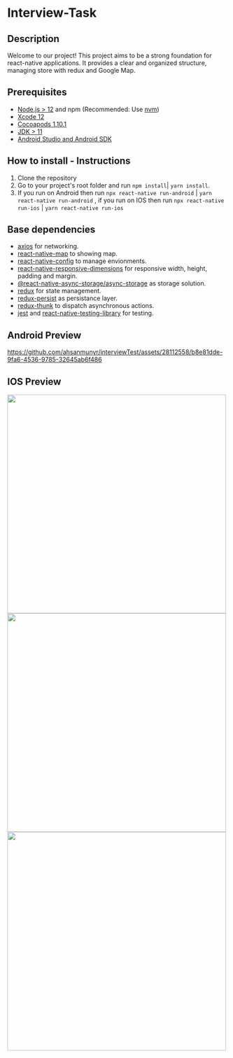 # Interview-Task

## Description
Welcome to our project! This project aims to be a strong foundation for react-native applications. It provides a clear and organized structure, managing store with redux and Google Map.

## Prerequisites

- [Node.js > 12](https://nodejs.org) and npm (Recommended: Use [nvm](https://github.com/nvm-sh/nvm))
- [Xcode 12](https://developer.apple.com/xcode)
- [Cocoapods 1.10.1](https://cocoapods.org)
- [JDK > 11](https://www.oracle.com/java/technologies/javase-jdk11-downloads.html)
- [Android Studio and Android SDK](https://developer.android.com/studio)

## How to install - Instructions
1. Clone the repository
2. Go to your project's root folder and run `npm install`| `yarn install`.
3. If you run on Android then run `npx react-native run-android` | `yarn react-native run-android` , if you run on IOS then run `npx react-native run-ios` | `yarn react-native run-ios`

## Base dependencies

- [axios](https://github.com/axios/axios) for networking.
- [react-native-map](https://www.npmjs.com/package/react-native-maps) to showing map.
- [react-native-config](https://github.com/luggit/react-native-config) to manage envionments.
- [react-native-responsive-dimensions](https://www.npmjs.com/package/react-native-responsive-dimensions) for responsive width, height, padding and margin.
- [@react-native-async-storage/async-storage](https://www.npmjs.com/package/@react-native-async-storage/async-storage) as storage solution.
- [redux](https://redux.js.org/) for state management.
- [redux-persist](https://github.com/rt2zz/redux-persist) as persistance layer.
- [redux-thunk](https://github.com/gaearon/redux-thunk) to dispatch asynchronous actions.
- [jest](https://facebook.github.io/jest/) and [react-native-testing-library](https://callstack.github.io/react-native-testing-library/) for testing.

## Android Preview


https://github.com/ahsanmunyr/interviewTest/assets/28112558/b8e81dde-9fa6-4536-9785-32645ab6f486

## IOS Preview
<img src="https://github.com/ahsanmunyr/interviewTest/assets/28112558/b4f00ef9-e827-4d3b-82d3-a3ba9988793f" height="500rm" align="center">
<img src="https://github.com/ahsanmunyr/interviewTest/assets/28112558/7f8f12a7-c2f4-4bb5-a310-7cf7869ab673" height="500rm" align="center">
<img src="https://github.com/ahsanmunyr/interviewTest/assets/28112558/bbcb9f99-58d5-4e2a-8b0f-eea541ebcf25" height="500rm" align="center">
<!-- ![Preview iPhone 14 Pro](https://github.com/ahsanmunyr/interviewTest/assets/28112558/b4f00ef9-e827-4d3b-82d3-a3ba9988793f=250x250)
![Preview iPhone 14 Pro](https://github.com/ahsanmunyr/interviewTest/assets/28112558/7f8f12a7-c2f4-4bb5-a310-7cf7869ab673=250x250)
![Preview iPhone 14 Pro](https://github.com/ahsanmunyr/interviewTest/assets/28112558/bbcb9f99-58d5-4e2a-8b0f-eea541ebcf25=250x250) -->




